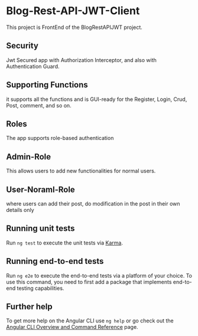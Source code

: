 # Blog-Rest-API-JWT-Client 

This project is FrontEnd of the BlogRestAPIJWT project.

## Security

Jwt Secured app with Authorization Interceptor, and also with Authentication Guard.

## Supporting Functions 

it supports all the functions and is GUI-ready for the Register, Login, Crud, Post, comment, and so on.

## Roles

The app supports role-based authentication

## Admin-Role

This allows users to add new functionalities for normal users.

## User-Noraml-Role

where users can add their post, do modification in the post in their own details only 


## Running unit tests

Run `ng test` to execute the unit tests via [Karma](https://karma-runner.github.io).

## Running end-to-end tests

Run `ng e2e` to execute the end-to-end tests via a platform of your choice. To use this command, you need to first add a package that implements end-to-end testing capabilities.

## Further help

To get more help on the Angular CLI use `ng help` or go check out the [Angular CLI Overview and Command Reference](https://angular.io/cli) page.

